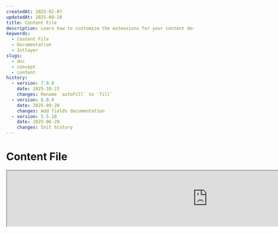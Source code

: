 ```yaml
---
createdAt: 2025-02-07
updatedAt: 2025-09-20
title: Content File
description: Learn how to customize the extensions for your content declaration files. Follow this documentation to implement conditions efficiently in your project.
keywords:
  - Content File
  - Documentation
  - Intlayer
slugs:
  - doc
  - concept
  - content
history:
  - version: 7.0.0
    date: 2025-10-23
    changes: Rename `autoFill` to `fill`
  - version: 6.0.0
    date: 2025-09-20
    changes: Add fields documentation
  - version: 5.5.10
    date: 2025-06-29
    changes: Init history
---
```


# Content File

<iframe title="i18n, Markdown, JSON… one single solution to manage it all | Intlayer" class="m-auto aspect-[16/9] w-full overflow-hidden rounded-lg border-0" allow="autoplay; gyroscope;" loading="lazy" width="1080" height="auto" src="https://www.youtube.com/embed/1VHgSY_j9_I?autoplay=0&amp;origin=http://intlayer.org&amp;controls=0&amp;rel=1"/>

## What is a Content File?

A content file in Intlayer is a file that contains dictionary definitions.
These files declare your application's text content, translations, and resources.
Content files are processed by Intlayer to generate dictionaries.

The dictionaries will be the final result that your application will import using the `useIntlayer` hook.

### Key Concepts

#### Dictionary

A dictionary is a structured collection of content organized by keys. Each dictionary contains:

- **Key**: A unique identifier for the dictionary
- **Content**: The actual content values (text, numbers, objects, etc.)
- **Metadata**: Additional information like title, description, tags, etc.

#### Content File

Content file example:

```tsx fileName="src/example.content.tsx" contentDeclarationFormat="typescript"
import { type ReactNode } from "react";
import {
  t,
  enu,
  cond,
  nest,
  md,
  insert,
  file,
  type Dictionary,
} from "intlayer";

interface Content {
  imbricatedContent: {
    imbricatedContent2: {
      stringContent: string;
      numberContent: number;
      booleanContent: boolean;
      javaScriptContent: string;
    };
  };
  multilingualContent: string;
  quantityContent: string;
  conditionalContent: string;
  markdownContent: never;
  externalContent: string;
  insertionContent: string;
  nestedContent: string;
  fileContent: string;
  jsxContent: ReactNode;
}

export default {
  key: "page",
  content: {
    imbricatedContent: {
      imbricatedContent2: {
        stringContent: "Hello World",
        numberContent: 123,
        booleanContent: true,
        javaScriptContent: `${process.env.NODE_ENV}`,
      },
    },
    multilingualContent: t({
      en: "English content",
      "en-GB": "English content (UK)",
      fr: "French content",
      es: "Spanish content",
    }),
    quantityContent: enu({
      "<-1": "Less than minus one car",
      "-1": "Minus one car",
      "0": "No cars",
      "1": "One car",
      ">5": "Some cars",
      ">19": "Many cars",
    }),
    conditionalContent: cond({
      true: "Validation is enabled",
      false: "Validation is disabled",
    }),
    insertionContent: insert("Hello {{name}}!"),
    nestedContent: nest(
      "navbar", // The key of the dictionary to nest
      "login.button" // [Optional] The path to the content to nest
    ),
    fileContent: file("./path/to/file.txt"),
    externalContent: fetch("https://example.com").then((res) => res.json()),
    markdownContent: md("# Markdown Example"),

    /*
     * Only available using `react-intlayer` or `next-intlayer`
     */
    jsxContent: <h1>My title</h1>,
  },
} satisfies Dictionary<Content>; // [optional] Dictionary is generic and allow you to strengthen the formatting of your dictionary
```

```javascript fileName="src/example.content.mjx" contentDeclarationFormat="esm"
import { t, enu, cond, nest, md, insert, file } from "intlayer";

/** @type {import('intlayer').Dictionary} */
export default {
  key: "page",
  content: {
    imbricatedContent: {
      imbricatedContent2: {
        stringContent: "Hello World",
        numberContent: 123,
        booleanContent: true,
        javaScriptContent: `${process.env.NODE_ENV}`,
      },
      imbricatedArray: [1, 2, 3],
    },
    multilingualContent: t({
      en: "English content",
      "en-GB": "English content (UK)",
      fr: "French content",
      es: "Spanish content",
    }),
    quantityContent: enu({
      "<-1": "Less than minus one car",
      "-1": "Minus one car",
      "0": "No cars",
      "1": "One car",
      ">5": "Some cars",
      ">19": "Many cars",
    }),
    conditionalContent: cond({
      true: "Validation is enabled",
      false: "Validation is disabled",
    }),
    insertionContent: insert("Hello {{name}}!"),
    nestedContent: nest(
      "navbar", // The key of the dictionary to nest
      "login.button" // [Optional] The path to the content to nest
    ),
    markdownContent: md("# Markdown Example"),
    fileContent: file("./path/to/file.txt"),
    externalContent: fetch("https://example.com").then((res) => res.json())

    // Only available using `react-intlayer` or `next-intlayer`
    jsxContent: <h1>My title</h1>,
  },
};
```

```javascript fileName="src/example.content.cjx" contentDeclarationFormat="commonjs"
const { t, enu, cond, nest, md, insert, file } = require("intlayer");

/** @type {import('intlayer').Dictionary} */
module.exports = {
  key: "page",
  content: {
    imbricatedContent: {
      imbricatedContent2: {
        stringContent: "Hello World",
        numberContent: 123,
        booleanContent: true,
        javaScriptContent: `${process.env.NODE_ENV}`,
      },
      imbricatedArray: [1, 2, 3],
    },
    multilingualContent: t({
      en: "English content",
      "en-GB": "English content (UK)",
      fr: "French content",
      es: "Spanish content",
    }),
    quantityContent: enu({
      "<-1": "Less than minus one car",
      "-1": "Minus one car",
      "0": "No cars",
      "1": "One car",
      ">5": "Some cars",
      ">19": "Many cars",
    }),
    conditionalContent: cond({
      true: "Validation is enabled",
      false: "Validation is disabled",
    }),
    insertionContent: insert("Hello {{name}}!"),
    nestedContent: nest(
      "navbar", // The key of the dictionary to nest
      "login.button" // [Optional] The path to the content to nest
    ),
    markdownContent: md("# Markdown Example"),
    fileContent: file("./path/to/file.txt"),
    externalContent: fetch("https://example.com").then((res) => res.json())

    // Only available using `react-intlayer` or `next-intlayer`
    jsxContent: <h1>My title</h1>,
  },
};
```

```json5 fileName="src/example.content.json"  contentDeclarationFormat="json"
{
  "$schema": "https://intlayer.org/schema.json",
  "key": "page",
  "content": {
    "imbricatedContent": {
      "imbricatedContent2": {
        "stringContent": "Hello World",
        "numberContent": 123,
        "booleanContent": true,
      },
      "imbricatedArray": [1, 2, 3],
    },
    "multilingualContent": {
      "nodeType": "translation",
      "translation": {
        "en": "English content",
        "en-GB": "English content (UK)",
        "fr": "French content",
        "es": "Spanish content",
      },
    },
    "quantityContent": {
      "nodeType": "enumeration",
      "enumeration": {
        "0": "No cars",
        "1": "One car",
        "<-1": "Less than minus one car",
        "-1": "Minus one car",
        ">5": "Some cars",
        ">19": "Many cars",
      },
    },
    "conditionalContent": {
      "nodeType": "condition",
      "condition": {
        "true": "Validation is enabled",
        "false": "Validation is disabled",
      },
    },
    "insertionContent": {
      "nodeType": "insertion",
      "insertion": "Hello {{name}}!",
    },
    "nestedContent": {
      "nodeType": "nested",
      "nested": { "dictionaryKey": "app" },
    },
    "markdownContent": {
      "nodeType": "markdown",
      "markdown": "# Markdown Example",
    },
    "fileContent": {
      "nodeType": "file",
      "file": "./path/to/file.txt",
    },
    "jsxContent": {
      "type": "h1",
      "key": null,
      "ref": null,
      "props": {
        "children": ["My title"],
      },
    },
  },
}
```

#### Content Nodes

Content nodes are the building blocks of dictionary content. They can be:

- **Primitive values**: strings, numbers, booleans, null, undefined
- **Typed nodes**: Special content types like translations, conditions, markdown, etc.
- **Functions**: Dynamic content that can be evaluated at runtime [see Function Fetching](https://github.com/aymericzip/intlayer/blob/main/docs/docs/en/dictionary/function_fetching.md)
- **Nested content**: References to other dictionaries

#### Content Types

Intlayer supports various content types through typed nodes:

- **Translation Content**: Multilingual text with locale-specific values [see Translation Content](https://github.com/aymericzip/intlayer/blob/main/docs/docs/en/dictionary/translation_content.md)
- **Condition Content**: Conditional content based on boolean expressions [see Condition Content](https://github.com/aymericzip/intlayer/blob/main/docs/docs/en/dictionary/condition_content.md)
- **Enumeration Content**: Content that varies based on enumerated values [see Enumeration Content](https://github.com/aymericzip/intlayer/blob/main/docs/docs/en/dictionary/enumeration_content.md)
- **Insertion Content**: Content that can be inserted into other content [see Insertion Content](https://github.com/aymericzip/intlayer/blob/main/docs/docs/en/dictionary/insertion_content.md)
- **Markdown Content**: Rich text content in Markdown format [see Markdown Content](https://github.com/aymericzip/intlayer/blob/main/docs/docs/en/dictionary/markdown_content.md)
- **Nested Content**: References to other dictionaries [see Nested Content](https://github.com/aymericzip/intlayer/blob/main/docs/docs/en/dictionary/nested_content.md)
- **Gender Content**: Content that varies based on gender [see Gender Content](https://github.com/aymericzip/intlayer/blob/main/docs/docs/en/dictionary/gender_content.md)
- **File Content**: References to external files [see File Content](https://github.com/aymericzip/intlayer/blob/main/docs/docs/en/dictionary/file_content.md)

## Dictionary Structure

A dictionary in Intlayer is defined by the `Dictionary` type and contains several properties that control its behavior:

### Required Properties

#### `key` (string)

The identifier for the dictionary. If multiple dictionaries have the same key, Intlayer will merge them automatically.

> Use kebab-case naming convention (e.g., `"about-page-meta"`).

#### Content (string | number | boolean | object | array | function)

The `content` property contains the actual dictionary data and supports:

- **Primitive values**: strings, numbers, booleans, null, undefined
- **Typed nodes**: Special content types using Intlayer's helper functions
- **Nested objects**: Complex data structures
- **Arrays**: Collections of content
- **Functions**: Dynamic content evaluation

### Optional Properties

#### `title` (string)

Human-readable title for the dictionary that helps identify it in editors and CMS systems. This is particularly useful when managing large numbers of dictionaries or when working with content management interfaces.

**Example:**

```typescript
{
  key: "about-page-meta",
  title: "About Page Metadata",
  content: { /* ... */ }
}
```

#### `description` (string)

Detailed description explaining the dictionary's purpose, usage guidelines, and any special considerations. This description is also used as context for AI-powered translation generation, making it valuable for maintaining translation quality and consistency.

**Example:**

```typescript
{
  key: "about-page-meta",
  description: [
    "This dictionary manages the metadata of the About Page",
    "Consider good practices for SEO:",
    "- The title should be between 50 and 60 characters",
    "- The description should be between 150 and 160 characters",
  ].join('\n'),
  content: { /* ... */ }
}
```

#### `tags` (string[])

Array of strings for categorizing and organizing dictionaries. Tags provide additional context and can be used for filtering, searching, or organizing dictionaries in editors and CMS systems.

**Example:**

```typescript
{
  key: "about-page-meta",
  tags: ["metadata", "about-page", "seo"],
  content: { /* ... */ }
}
```

#### `locale` (LocalesValues)

Transforms the dictionary into a per-locale dictionary where each field declared in the content will be automatically transformed into a translation node. When this property is set:

- The dictionary is treated as a single-locale dictionary
- Each field becomes a translation node for that specific locale
- You should NOT use translation nodes (`t()`) in the content when using this property
- If missing, the dictionary will be treated as a multilingual dictionary

> See [Per-Locale Content Declaration in Intlayer](https://github.com/aymericzip/intlayer/blob/main/docs/docs/en/per_locale_file.md) for more information.

**Example:**

```json
// Per-locale dictionary
{
  "key": "about-page",
  "locale": "en",
  "content": {
    "title": "About Us", // This becomes a translation node for 'en'
    "description": "Learn more about our company"
  }
}
```

#### `fill` (Fill)

Instructions for automatically filling dictionary content from external sources. This can be configured globally in `intlayer.config.ts` or per-dictionary. Supports multiple formats:

- **`true`**: Enable filling for all locales
- **`false`**: Disable filling for all locales
- **`string`**: Path to a single file or template with variables
- **`object`**: Per-locale file paths

**Examples:**

```json
// Disable filling
{
  "fill": false
}
// Single file
{
  "fill": "./translations/aboutPage.content.json"
}
// Template with variables
{
  "fill": "/messages/{{locale}}/{{key}}/{{fileName}}.content.json"
}
// Fine per-locale configuration
{
  "fill": {
    "en": "./translations/en/aboutPage.content.json",
    "fr": "./translations/fr/aboutPage.content.json",
    "es": "./translations/es/aboutPage.content.json"
  }
}
```

**Available variables:**

- `{{locale}}` – Locale code (e.g. `fr`, `es`)
- `{{fileName}}` – File name (e.g. `example`)
- `{{key}}` – Dictionary key (e.g. `example`)

> See [Auto-Fill Configuration in Intlayer](https://github.com/aymericzip/intlayer/blob/main/docs/docs/en/fill.md) for more information.

##### `priority` (number)

Indicates the priority of the dictionary for conflict resolution. When multiple dictionaries have the same key, the dictionary with the highest priority number will override the others. This is useful for managing content hierarchies and overrides.

**Example:**

```typescript
// Base dictionary
{
  key: "welcome-message",
  priority: 1,
  content: { message: "Welcome!" }
}

// Override dictionary
{
  key: "welcome-message",
  priority: 10,
  content: { message: "Welcome to our premium service!" }
}
// This will override the base dictionary
```

### CMS Properties

##### `version` (string)

Version identifier for remote dictionaries. Helps track which version of the dictionary is currently being used, especially useful when working with remote content management systems.

##### `live` (boolean)

For remote dictionaries, indicates if the dictionary should be fetched live at runtime. When enabled:

- Requires `importMode` to be set to "live" in `intlayer.config.ts`
- Requires a live server to be running
- Dictionary will be fetched at runtime using the live sync API
- If live but fetch fails, falls back to dynamic value
- If not live, dictionary is transformed at build time for optimal performance

### System Properties (Auto-generated)

These properties are automatically generated by Intlayer and should not be manually modified:

##### `$schema` (string)

JSON schema used for validation of the dictionary structure. Automatically added by Intlayer to ensure dictionary integrity.

##### `id` (string)

For remote dictionaries, this is the unique identifier of the dictionary in the remote server. Used for fetching and managing remote content.

##### `projectIds` (string[])

For remote dictionaries, this array contains the IDs of the projects that can use this dictionary. A remote dictionary can be shared between multiple projects.

##### `localId` (LocalDictionaryId)

Unique identifier for local dictionaries. Auto-generated by Intlayer to help identify the dictionary and determine if it's local or remote, along with its location.

##### `localIds` (LocalDictionaryId[])

For merged dictionaries, this array contains the IDs of all dictionaries that were merged together. Useful for tracking the source of merged content.

##### `filePath` (string)

The file path of the local dictionary, indicating which `.content` file the dictionary was generated from. Helps with debugging and source tracking.

##### `versions` (string[])

For remote dictionaries, this array contains all available versions of the dictionary. Helps track which versions are available for use.

##### `filled` (true)

Indicates whether the dictionary has been auto-filled from external sources. In case of conflicts, base dictionaries will override auto-filled dictionaries.

##### `location` ('distant' | 'locale')

Indicates the location of the dictionary:

- `'locale'`: Local dictionary (from content files)
- `'distant'`: Remote dictionary (from external source)

## Content Node Types

Intlayer provides several specialized content node types that extend basic primitive values:

### Translation Content (`t`)

Multilingual content that varies by locale:

```typescript
import { t } from "intlayer";

// TypeScript/JavaScript
multilingualContent: t({
  en: "Welcome to our website",
  fr: "Bienvenue sur notre site web",
  es: "Bienvenido a nuestro sitio web",
});
```

### Condition Content (`cond`)

Content that changes based on boolean conditions:

```typescript
import { cond } from "intlayer";

conditionalContent: cond({
  true: "User is logged in",
  false: "Please log in to continue",
});
```

### Enumeration Content (`enu`)

Content that varies based on enumerated values:

```typescript
import { enu } from "intlayer";

statusContent: enu({
  pending: "Your request is pending",
  approved: "Your request has been approved",
  rejected: "Your request has been rejected",
});
```

### Insertion Content (`insert`)

Content that can be inserted into other content:

```typescript
import { insert } from "intlayer";

insertionContent: insert("This text can be inserted anywhere");
```

### Nested Content (`nest`)

References to other dictionaries:

```typescript
import { nest } from "intlayer";

nestedContent: nest("about-page");
```

### Markdown Content (`md`)

Rich text content in Markdown format:

```typescript
import { md } from "intlayer";

markdownContent: md(
  "# Welcome\n\nThis is **bold** text with [links](https://example.com)"
);
```

### Gender Content (`gender`)

Content that varies based on gender:

```typescript
import { gender } from "intlayer";

genderContent: gender({
  male: "He is a developer",
  female: "She is a developer",
  other: "They are a developer",
});
```

### File Content (`file`)

References to external files:

```typescript
import { file } from "intlayer";

fileContent: file("./path/to/content.txt");
```

## Creating Content Files

### Basic Content File Structure

A content file exports a default object that satisfies the `Dictionary` type:

```typescript
// example.content.ts
import { t, cond, nest, md, insert, file } from "intlayer";

export default {
  key: "welcome-page",
  title: "Welcome Page Content",
  description:
    "Content for the main welcome page including hero section and features",
  tags: ["page", "welcome", "homepage"],
  content: {
    hero: {
      title: t({
        en: "Welcome to Our Platform",
        fr: "Bienvenue sur Notre Plateforme",
        es: "Bienvenido a Nuestra Plataforma",
      }),
      subtitle: t({
        en: "Build amazing applications with ease",
        fr: "Construisez des applications incroyables avec facilité",
        es: "Construye aplicaciones increíbles con facilidad",
      }),
      cta: cond({
        true: t({
          en: "Get Started",
          fr: "Commencer",
          es: "Comenzar",
        }),
        false: t({
          en: "Sign Up",
          fr: "S'inscrire",
          es: "Registrarse",
        }),
      }),
    },
    features: [
      {
        title: t({
          en: "Easy to Use",
          fr: "Facile à Utiliser",
          es: "Fácil de Usar",
        }),
        description: t({
          en: "Intuitive interface for all skill levels",
          fr: "Interface intuitive pour tous les niveaux",
          es: "Interfaz intuitiva para todos los niveles",
        }),
      },
    ],
    documentation: nest("documentation"),
    readme: file("./README.md"),
  },
} satisfies Dictionary;
```

### JSON Content File

You can also create content files in JSON format:

```json
{
  "key": "welcome-page",
  "title": "Welcome Page Content",
  "description": "Content for the main welcome page",
  "tags": ["page", "welcome"],
  "content": {
    "hero": {
      "title": {
        "nodeType": "translation",
        "translation": {
          "en": "Welcome to Our Platform",
          "fr": "Bienvenue sur Notre Plateforme"
        }
      },
      "subtitle": {
        "nodeType": "translation",
        "translation": {
          "en": "Build amazing applications with ease",
          "fr": "Construisez des applications incroyables avec facilité"
        }
      }
    }
  }
}
```

### Per-Locale Content Files

For per-locale dictionaries, specify the `locale` property:

```typescript
// welcome-page.en.content.ts
export default {
  key: "welcome-page",
  locale: "en",
  content: {
    hero: {
      title: "Welcome to Our Platform",
      subtitle: "Build amazing applications with ease",
    },
  },
} satisfies Dictionary;
```

```typescript
// welcome-page.fr.content.ts
export default {
  key: "welcome-page",
  locale: "fr",
  content: {
    hero: {
      title: "Bienvenue sur Notre Plateforme",
      subtitle: "Construisez des applications incroyables avec facilité",
    },
  },
} satisfies Dictionary;
```

## Content File Extensions

Intlayer allows you to customize the extensions for your content declaration files. This customization provides flexibility in managing large-scale projects and helps to avoid conflicts with other modules.

### Default Extensions

By default, Intlayer watches all files with the following extensions for content declarations:

- `.content.json`
- `.content.ts`
- `.content.tsx`
- `.content.js`
- `.content.jsx`
- `.content.mjs`
- `.content.mjx`
- `.content.cjs`
- `.content.cjx`

These default extensions are suitable for most applications. However, when you have specific needs, you can define custom extensions to streamline the build process and reduce the risk of conflicts with other components.

> To customize the file extensions Intlayer uses to identify content declaration files, you can specify them in the Intlayer configuration file. This approach is beneficial for large-scale projects where limiting the scope of the watch process improves build performance.

## Advanced Concepts

### Dictionary Merging

When multiple dictionaries have the same key, Intlayer automatically merges them. The merging behavior depends on several factors:

- **Priority**: Dictionaries with higher `priority` values override those with lower values
- **Auto-fill vs Base**: Base dictionaries override auto-filled dictionaries
- **Location**: Local dictionaries override remote dictionaries (when priorities are equal)

### Type Safety

Intlayer provides full TypeScript support for content files:

```typescript
// Define your content type
interface WelcomePageContent {
  hero: {
    title: string;
    subtitle: string;
    cta: string;
  };
  features: Array<{
    title: string;
    description: string;
  }>;
}

// Use it in your dictionary
export default {
  key: "welcome-page",
  content: {
    // TypeScript will provide autocomplete and type checking
    hero: {
      title: "Welcome",
      subtitle: "Build amazing apps",
      cta: "Get Started",
    },
  },
} satisfies Dictionary<WelcomePageContent>;
```

### Node Imbrication

You can without problem imbricate functions into other ones.

Example :

```javascript fileName="src/example.content.tsx" contentDeclarationFormat="typescript"
import { t, enu, cond, nest, md, type Dictionary } from "intlayer";

const getName = async () => "John Doe";

export default {
  key: "page",
  content: {
    // `getIntlayer('page','en').hiMessage` returns `['Hi', ' ', 'John Doe']`
    hiMessage: [
      t({
        en: "Hi",
        fr: "Salut",
        es: "Hola",
      }),
      " ",
      getName(),
    ],
    // Composite content imbricating condition, enumeration, and multilingual content
    // `getIntlayer('page','en').advancedContent(true)(10) returns 'Multiple items found'`
    advancedContent: cond({
      true: enu({
        "0": t({
          en: "No items found",
          fr: "Aucun article trouvé",
          es: "No se encontraron artículos",
        }),
        "1": t({
          en: "One item found",
          fr: "Un article trouvé",
          es: "Se encontró un artículo",
        }),
        ">1": t({
          en: "Multiple items found",
          fr: "Plusieurs articles trouvés",
          es: "Se encontraron múltiples artículos",
        }),
      }),
      false: t({
        en: "No valid data available",
        fr: "Aucune donnée valide disponible",
        es: "No hay datos válidos disponibles",
      }),
    }),
  },
} satisfies Dictionary;
```

```javascript fileName="src/example.content.mjx" contentDeclarationFormat="esm"
import { t, enu, cond, nest, md } from "intlayer";

const getName = async () => "John Doe";

/** @type {import('intlayer').Dictionary} */
export default {
  key: "page",
  content: {
    // `getIntlayer('page','en').hiMessage` returns `['Hi', ' ', 'John Doe']`
    hiMessage: [
      t({
        en: "Hi",
        fr: "Salut",
        es: "Hola",
      }),
      " ",
      getName(),
    ],
    // Composite content imbricating condition, enumeration, and multilingual content
    // `getIntlayer('page','en').advancedContent(true)(10) returns 'Multiple items found'`
    advancedContent: cond({
      true: enu({
        "0": t({
          en: "No items found",
          fr: "Aucun article trouvé",
          es: "No se encontraron artículos",
        }),
        "1": t({
          en: "One item found",
          fr: "Un article trouvé",
          es: "Se encontró un artículo",
        }),
        ">1": t({
          en: "Multiple items found",
          fr: "Plusieurs articles trouvés",
          es: "Se encontraron múltiples artículos",
        }),
      }),
      false: t({
        en: "No valid data available",
        fr: "Aucune donnée valide disponible",
        es: "No hay datos válidos disponibles",
      }),
    }),
  },
};
```

```javascript fileName="src/example.content.cjx" contentDeclarationFormat="commonjs"
const { t, enu, cond, nest, md } = require("intlayer");

const getName = async () => "John Doe";

/** @type {import('intlayer').Dictionary} */
module.exports = {
  key: "page",
  content: {
    // `getIntlayer('page','en').hiMessage` returns `['Hi', ' ', 'John Doe']`
    hiMessage: [
      t({
        en: "Hi",
        fr: "Salut",
        es: "Hola",
      }),
      " ",
      getName(),
    ],
    // Composite content imbricating condition, enumeration, and multilingual content
    // `getIntlayer('page','en').advancedContent(true)(10) returns 'Multiple items found'`
    advancedContent: cond({
      true: enu({
        "0": t({
          en: "No items found",
          fr: "Aucun article trouvé",
          es: "No se encontraron artículos",
        }),
        "1": t({
          en: "One item found",
          fr: "Un article trouvé",
          es: "Se encontró un artículo",
        }),
        ">1": t({
          en: "Multiple items found",
          fr: "Plusieurs articles trouvés",
          es: "Se encontraron múltiples artículos",
        }),
      }),
      false: t({
        en: "No valid data available",
        fr: "Aucune donnée valide disponible",
        es: "No hay datos válidos disponibles",
      }),
    }),
  },
};
```

```json5 fileName="src/example.content.json"  contentDeclarationFormat="json"
{
  "$schema": "https://intlayer.org/schema.json",
  "key": "page",
  "content": {
    "hiMessage": {
      "nodeType": "composite",
      "composite": [
        {
          "nodeType": "translation",
          "translation": {
            "en": "Hi",
            "fr": "Salut",
            "es": "Hola",
          },
        },
        " ",
        "John Doe",
      ],
    },
    "advancedContent": {
      "nodeType": "condition",
      "condition": {
        "true": {
          "nodeType": "enumeration",
          "enumeration": {
            "0": {
              "nodeType": "translation",
              "translation": {
                "en": "No items found",
                "fr": "Aucun article trouvé",
                "es": "No se encontraron artículos",
              },
            },
            "1": {
              "nodeType": "translation",
              "translation": {
                "en": "One item found",
                "fr": "Un article trouvé",
                "es": "Se encontró un artículo",
              },
            },
            ">1": {
              "nodeType": "translation",
              "translation": {
                "en": "Multiple items found",
                "fr": "Plusieurs articles trouvés",
                "es": "Se encontraron múltiples artículos",
              },
            },
          },
        },
        "false": {
          "nodeType": "translation",
          "translation": {
            "en": "No valid data available",
            "fr": "Aucune donnée valide disponible",
            "es": "No hay datos válidos disponibles",
          },
        },
      },
    },
  },
}
```

### Best Practices

1. **Naming Conventions**:
   - Use kebab-case for dictionary keys (`"about-page-meta"`)
   - Group related content under the same key prefix

2. **Content Organization**:
   - Keep related content together in the same dictionary
   - Use nested objects to organize complex content structures
   - Leverage tags for categorization
   - Use the `fill` to automatically fill the missing translations

3. **Performance**:
   - Ajust the content configuration to limit the scope of watched files
   - Use live dictionaries only when real-time updates are necessary, (e.g. A/B testing, etc.)
   - Ensure the build transformation plugin (`@intlayer/swc`, or `@intlayer/babel`) is enabled to optimize the dictionary at build time
